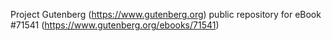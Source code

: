 Project Gutenberg (https://www.gutenberg.org) public repository
for eBook #71541 (https://www.gutenberg.org/ebooks/71541)
